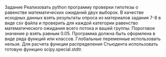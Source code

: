 Задание
Реализовать python программу проверки гипотезы о равенстве математических ожиданий двух выборок. В качестве исходных данных взять результаты опроса из материалов задания 7-8 в виде csv файла и проверить для каждой категории равенство математического ожидания всего потока и вашей группы. Пороговое значение p взять равным 0.05.
Программа должна быть оформлена в виде ряда функций или классов. Глобальные переменные использовать нельзя. Для расчета функции распределения Стьюдента использовать готовую функцию scipy.special.stdtr.
